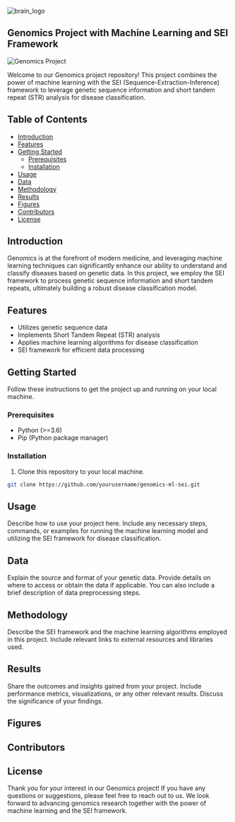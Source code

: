 ![brain_logo](https://github.com/SummerAnn/STR_SEI_Genomics/assets/107574104/9195cb58-bc84-4c9a-a06c-b0e26c086ca4)

## Genomics Project with Machine Learning and SEI Framework

![Genomics Project](https://img.shields.io/badge/Genomics%20Project-Machine%20Learning-brightgreen)

Welcome to our Genomics project repository! This project combines the power of machine learning with the SEI (Sequence-Extraction-Inference) framework to leverage genetic sequence information and short tandem repeat (STR) analysis for disease classification.

## Table of Contents

- [Introduction](#introduction)
- [Features](#features)
- [Getting Started](#getting-started)
  - [Prerequisites](#prerequisites)
  - [Installation](#installation)
- [Usage](#usage)
- [Data](#data)
- [Methodology](#methodology)
- [Results](#results)
- [Figures](#figures)
- [Contributors](#contributing)
- [License](#license)

## Introduction

Genomics is at the forefront of modern medicine, and leveraging machine learning techniques can significantly enhance our ability to understand and classify diseases based on genetic data. In this project, we employ the SEI framework to process genetic sequence information and short tandem repeats, ultimately building a robust disease classification model.

## Features

- Utilizes genetic sequence data
- Implements Short Tandem Repeat (STR) analysis
- Applies machine learning algorithms for disease classification
- SEI framework for efficient data processing

## Getting Started

Follow these instructions to get the project up and running on your local machine.

### Prerequisites

- Python (>=3.6)
- Pip (Python package manager)

### Installation

1. Clone this repository to your local machine.
```bash
git clone https://github.com/yourusername/genomics-ml-sei.git
```
## Usage
Describe how to use your project here. Include any necessary steps, commands, or examples for running the machine learning model and utilizing the SEI framework for disease classification.

## Data
Explain the source and format of your genetic data. Provide details on where to access or obtain the data if applicable. You can also include a brief description of data preprocessing steps.

## Methodology
Describe the SEI framework and the machine learning algorithms employed in this project. Include relevant links to external resources and libraries used.

## Results
Share the outcomes and insights gained from your project. Include performance metrics, visualizations, or any other relevant results. Discuss the significance of your findings.

## Figures

## Contributors

## License

Thank you for your interest in our Genomics project! If you have any questions or suggestions, please feel free to reach out to us. We look forward to advancing genomics research together with the power of machine learning and the SEI framework.
